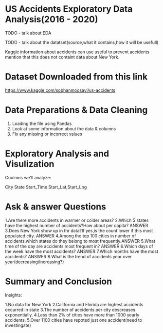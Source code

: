 # US Accidents Exploratory Data Analysis(2016 - 2020)
TODO - talk about EDA

TODO - talk about the datatset(source,what it contains,how it will be usefull)

Kaggle
information about accidents
can use useful to prevent accidents
mention that this does not containt data about New York.

# Dataset Downloaded from this link
https://www.kaggle.com/sobhanmoosavi/us-accidents

# Data Preparations & Data Cleaning
1. Loading the file using Pandas
2. Look at some information about the data & columns
3. Fix any missing or incorrect values

# Exploratory Analysis and Visulization
Coulmns we'll analyze:

City
State
Start_Time
Start_Lat,Start_Lng

# Ask & answer Questions
1.Are there more accidents in warmer or colder areas?
2.Which 5 states have the highest number of accidents?How about per capita? ANSWER
3.Does New York show up in thr data?If yes,is the count lower if this most populated city. ANSWER
4.Among the top 100 cities in number of accidents,which states do they belong to most frequently.ANSWER
5.What time of the day are accidents most frequent in? ANSWER
6.Which days of the week have the most accidents? ANSWER
7.Which months have the most accidents? ANSWER
8.What is the trend of accidents year over year(decreasing/increasing?)

# Summary and Conclusion
Insights:

1.No data for New York
2.California and Florida are highest accidents occurred in state
3.The number of accidents per city descreases exponentially.
4.Less than 2% of cities have more than 1000 yearly accidents.
5.Over 1100 cities have repoted just one accident(need to investingate)
